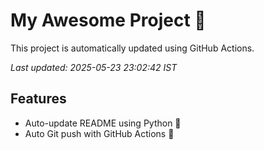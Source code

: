 # My Awesome Project 🚀

This project is automatically updated using GitHub Actions.

_Last updated: 2025-05-23 23:02:42 IST_

## Features
- Auto-update README using Python 🐍
- Auto Git push with GitHub Actions 🤖
